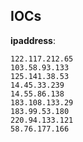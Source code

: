 
## IOCs

__ipaddress__:

```text
122.117.212.65
103.58.93.133
125.141.38.53
14.45.33.239
14.55.86.138
183.108.133.29
183.99.53.180
220.94.133.121
58.76.177.166
```